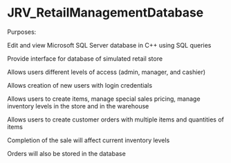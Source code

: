 # JRV_RetailManagementDatabase

Purposes:

Edit and view Microsoft SQL Server database in C++ using SQL queries

Provide interface for database of simulated retail store

Allows users different levels of access (admin, manager, and cashier)

Allows creation of new users with login credentials

Allows users to create items, manage special sales pricing, manage inventory levels in the store and in the warehouse

Allows users to create customer orders with multiple items and quantities of items

Completion of the sale will affect current inventory levels

Orders will also be stored in the database
